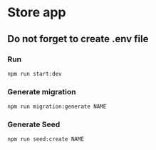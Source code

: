 # Store app

## Do not forget to create .env file

### Run

```
npm run start:dev
```

### Generate migration

```
npm run migration:generate NAME
```

### Generate Seed

```
npm run seed:create NAME
```
